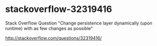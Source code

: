 # stackoverflow-32319416
Stack Overflow Question "Change persistence layer dynamically (upon runtime) with as few changes as possible"

http://stackoverflow.com/questions/32319416/
